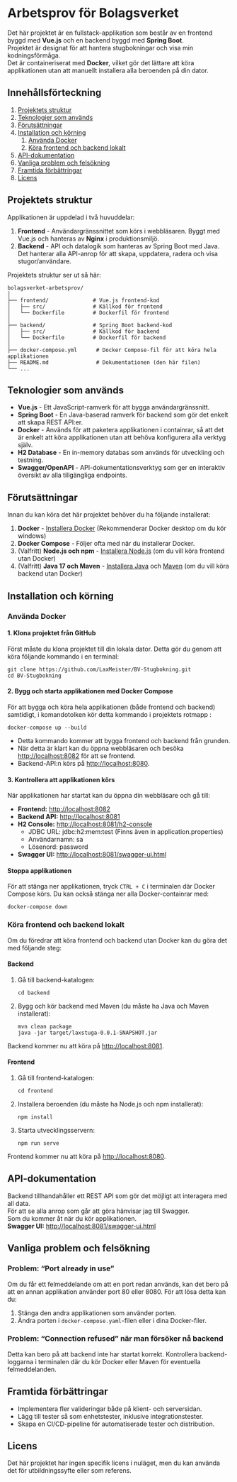 <h1 id="arbetsprov-för-digg">Arbetsprov för Bolagsverket</h1>
<p>Det här projektet är en fullstack-applikation som består av en frontend byggd med <strong>Vue.js</strong> och en backend byggd med <strong>Spring Boot</strong>.<br> Projektet är designat för att hantera stugbokningar och visa min kodningsförmåga. <br>Det är containeriserat med <strong>Docker</strong>, vilket gör det lättare att köra applikationen utan att manuellt installera alla beroenden på din dator.</p>
<h2 id="innehållsförteckning">Innehållsförteckning</h2>
<ol>
<li><a href="#projektets-struktur">Projektets struktur</a></li>
<li><a href="#teknologier-som-anv%C3%A4nds">Teknologier som används</a></li>
<li><a href="#f%C3%B6ruts%C3%A4ttningar">Förutsättningar</a></li>
<li><a href="#installation-och-k%C3%B6rning">Installation och körning</a>
<ol>
<li><a href="#anv%C3%A4nda-docker">Använda Docker</a></li>
<li><a href="#k%C3%B6ra-frontend-och-backend-lokalt">Köra frontend och backend lokalt</a></li>
</ol>
</li>
<li><a href="#api-dokumentation">API-dokumentation</a></li>
<li><a href="#vanliga-problem-och-fels%C3%B6kning">Vanliga problem och felsökning</a></li>
<li><a href="#framtida-f%C3%B6rb%C3%A4ttringar">Framtida förbättringar</a></li>
<li><a href="#licens">Licens</a></li>
</ol>
<h2 id="projektets-struktur">Projektets struktur</h2>
<p>Applikationen är uppdelad i två huvuddelar:</p>
<ol>
<li><strong>Frontend</strong> - Användargränssnittet som körs i webbläsaren. Byggt med Vue.js och hanteras av <strong>Nginx</strong> i produktionsmiljö.</li>
<li><strong>Backend</strong> - API och datalogik som hanteras av Spring Boot med Java. Det hanterar alla API-anrop för att skapa, uppdatera, radera och visa stugor/användare.</li>
</ol>
<p>Projektets struktur ser ut så här:</p>
<pre><code>bolagsverket-arbetsprov/
│
├── frontend/              # Vue.js frontend-kod
│   ├── src/               # Källkod för frontend
│   └── Dockerfile         # Dockerfil för frontend
│
├── backend/               # Spring Boot backend-kod
│   ├── src/               # Källkod för backend
│   └── Dockerfile         # Dockerfil för backend
│
├── docker-compose.yml      # Docker Compose-fil för att köra hela applikationen
├── README.md               # Dokumentationen (den här filen)
└── ...
</code></pre>
<h2 id="teknologier-som-används">Teknologier som används</h2>
<ul>
<li><strong>Vue.js</strong> - Ett JavaScript-ramverk för att bygga användargränssnitt.</li>
<li><strong>Spring Boot</strong> - En Java-baserad ramverk för backend som gör det enkelt att skapa REST API:er.</li>
<li><strong>Docker</strong> - Används för att paketera applikationen i containrar, så att det är enkelt att köra applikationen utan att behöva konfigurera alla verktyg själv.</li>
<li><strong>H2 Database</strong> - En in-memory databas som används för utveckling och testning.</li>
<li><strong>Swagger/OpenAPI</strong> - API-dokumentationsverktyg som ger en interaktiv översikt av alla tillgängliga endpoints.</li>
</ul>
<h2 id="förutsättningar">Förutsättningar</h2>
<p>Innan du kan köra det här projektet behöver du ha följande installerat:</p>
<ol>
<li><strong>Docker</strong>  - <a href="https://docs.docker.com/get-docker/">Installera Docker</a> (Rekommenderar Docker desktop om du kör windows)</li>
<li><strong>Docker Compose</strong> - Följer ofta med när du installerar Docker.</li>
<li>(Valfritt) <strong>Node.js och npm</strong> - <a href="https://nodejs.org/en/">Installera Node.js</a> (om du vill köra frontend utan Docker)</li>
<li>(Valfritt) <strong>Java 17 och Maven</strong> - <a href="https://www.oracle.com/java/technologies/javase-jdk17-downloads.html">Installera Java</a> och <a href="https://maven.apache.org/download.cgi">Maven</a> (om du vill köra backend utan Docker)</li>
</ol>
<h2 id="installation-och-körning">Installation och körning</h2>
<h3 id="använda-docker">Använda Docker</h3>
<h4 id="klona-projektet-från-github">1. Klona projektet från GitHub</h4>
<p>Först måste du klona projektet till din lokala dator. Detta gör du genom att köra följande kommando i en terminal:</p>
<pre class=" language-bash"><code class="prism  language-bash"><span class="token function">git</span> clone https://github.com/LaxMeister/BV-Stugbokning.git
<span class="token function">cd</span> BV-Stugbokning
</code></pre>
<h4 id="bygg-och-starta-applikationen-med-docker-compose">2. Bygg och starta applikationen med Docker Compose</h4>
<p>För att bygga och köra hela applikationen (både frontend och backend) samtidigt, i komandotolken kör detta kommando i projektets rotmapp :</p>
<pre class=" language-bash"><code class="prism  language-bash">docker-compose up --build
</code></pre>
<ul>
<li>Detta kommando kommer att bygga frontend och backend från grunden.</li>
<li>När detta är klart kan du öppna webbläsaren och besöka <a href="http://localhost">http://localhost:8082</a> för att se frontend.</li>
<li>Backend-API:n körs på <a href="http://localhost:8081">http://localhost:8080</a>.</li>
</ul>
<h4 id="kontrollera-att-applikationen-körs">3. Kontrollera att applikationen körs</h4>
<p>När applikationen har startat kan du öppna din webbläsare och gå till:</p>
<ul>
<li><strong>Frontend:</strong> <a href="http://localhost:8082">http://localhost:8082</a></li>
<li><strong>Backend API:</strong> <a href="http://localhost:8081">http://localhost:8081</a></li>
<li><strong>H2 Console:</strong> <a href="http://localhost:8081/h2-console">http://localhost:8081/h2-console</a>
<ul>
<li>JDBC URL: jdbc:h2:mem:test (Finns även in application.properties)</li>
<li>Användarnamn: sa</li>
<li>Lösenord: password</li>
</ul>
</li>
<li><strong>Swagger UI:</strong> <a href="http://localhost:8081/swagger-ui.html">http://localhost:8081/swagger-ui.html</a></li>
</ul>
<h4 id="stoppa-applikationen">Stoppa applikationen</h4>
<p>För att stänga ner applikationen, tryck <code>CTRL + C</code> i terminalen där Docker Compose körs. Du kan också stänga ner alla Docker-containrar med:</p>
<pre class=" language-bash"><code class="prism  language-bash">docker-compose down
</code></pre>
<h3 id="köra-frontend-och-backend-lokalt">Köra frontend och backend lokalt</h3>
<p>Om du föredrar att köra frontend och backend utan Docker kan du göra det med följande steg:</p>
<h4 id="backend">Backend</h4>
<ol>
<li>
<p>Gå till backend-katalogen:</p>
<pre class=" language-bash"><code class="prism  language-bash"><span class="token function">cd</span> backend
</code></pre>
</li>
<li>
<p>Bygg och kör backend med Maven (du måste ha Java och Maven installerat):</p>
<pre class=" language-bash"><code class="prism  language-bash">mvn clean package
java -jar target/laxstuga-0.0.1-SNAPSHOT.jar
</code></pre>
</li>
</ol>
<p>Backend kommer nu att köra på <a href="http://localhost:8081">http://localhost:8081</a>.</p>
<h4 id="frontend">Frontend</h4>
<ol>
<li>
<p>Gå till frontend-katalogen:</p>
<pre class=" language-bash"><code class="prism  language-bash"><span class="token function">cd</span> frontend
</code></pre>
</li>
<li>
<p>Installera beroenden (du måste ha Node.js och npm installerat):</p>
<pre class=" language-bash"><code class="prism  language-bash"><span class="token function">npm</span> <span class="token function">install</span>
</code></pre>
</li>
<li>
<p>Starta utvecklingsservern:</p>
<pre class=" language-bash"><code class="prism  language-bash"><span class="token function">npm</span> run serve
</code></pre>
</li>
</ol>
<p>Frontend kommer nu att köra på <a href="http://localhost:8080">http://localhost:8080</a>.</p>
<h2 id="api-dokumentation">API-dokumentation</h2>
<p>Backend tillhandahåller ett REST API som gör det möjligt att interagera med all data. <br> För att se alla anrop som går att göra hänvisar jag till Swagger. <br>Som du kommer åt när du kör applikationen. <br> <strong>Swagger UI:</strong> <a href="http://localhost:8081/swagger-ui.html">http://localhost:8081/swagger-ui.html</a>

<h2 id="vanliga-problem-och-felsökning">Vanliga problem och felsökning</h2>
<h3 id="problem-port-already-in-use">Problem: “Port already in use”</h3>
<p>Om du får ett felmeddelande om att en port redan används, kan det bero på att en annan applikation använder port 80 eller 8080. För att lösa detta kan du:</p>
<ol>
<li>Stänga den andra applikationen som använder porten.</li>
<li>Ändra porten i <code>docker-compose.yaml</code>-filen eller i dina Docker-filer.</li>
</ol>
<h3 id="problem-connection-refused-när-man-försöker-nå-backend">Problem: “Connection refused” när man försöker nå backend</h3>
<p>Detta kan bero på att backend inte har startat korrekt. Kontrollera backend-loggarna i terminalen där du kör Docker eller Maven för eventuella felmeddelanden.</p>
<h2 id="framtida-förbättringar">Framtida förbättringar</h2>
<ul>
<li>Implementera fler valideringar både på klient- och serversidan.</li>
<li>Lägg till tester så som enhetstester, inklusive integrationstester.</li>
<li>Skapa en CI/CD-pipeline för automatiserade tester och distribution.</li>
</ul>
<h2 id="licens">Licens</h2>
<p>Det här projektet har ingen specifik licens i nuläget, men du kan använda det för utbildningssyfte eller som referens.</p>
